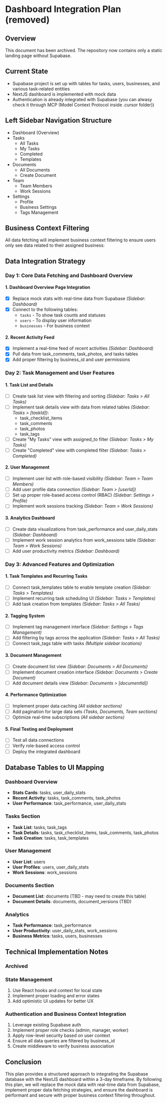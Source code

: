 # Dashboard Integration Plan (removed)

## Overview
This document has been archived. The repository now contains only a static landing page without Supabase.

## Current State
- Supabase project is set up with tables for tasks, users, businesses, and various task-related entities
- NextJS dashboard is implemented with mock data
- Authentication is already integrated with Supabase (you can alwasy check it through MCP (Model Context Protocol inside .cursor folder))

## Left Sidebar Navigation Structure
- Dashboard (Overview)
- Tasks
  - All Tasks
  - My Tasks
  - Completed
  - Templates
- Documents
  - All Documents
  - Create Document
- Team
  - Team Members
  - Work Sessions
- Settings
  - Profile
  - Business Settings
  - Tags Management

## Business Context Filtering
All data fetching will implement business context filtering to ensure users only see data related to their assigned business:

## Data Integration Strategy

### Day 1: Core Data Fetching and Dashboard Overview

#### 1. Dashboard Overview Page Integration
- [X] Replace mock stats with real-time data from Supabase _(Sidebar: Dashboard)_
- [X] Connect to the following tables:
  - `tasks` - To show task counts and statuses
  - `users` - To display user information
  - `businesses` - For business context

#### 2. Recent Activity Feed
- [X] Implement a real-time feed of recent activities _(Sidebar: Dashboard)_
- [X] Pull data from task_comments, task_photos, and tasks tables
- [X] Add proper filtering by business_id and user permissions

### Day 2: Task Management and User Features

#### 1. Task List and Details
- [ ] Create task list view with filtering and sorting _(Sidebar: Tasks > All Tasks)_
- [ ] Implement task details view with data from related tables _(Sidebar: Tasks > [taskId])_:
  - task_checklist_items
  - task_comments
  - task_photos
  - task_tags
- [ ] Create "My Tasks" view with assigned_to filter _(Sidebar: Tasks > My Tasks)_
- [ ] Create "Completed" view with completed filter _(Sidebar: Tasks > Completed)_

#### 2. User Management
- [ ] Implement user list with role-based visibility _(Sidebar: Team > Team Members)_
- [ ] Add user profile data connection _(Sidebar: Team > [userId])_
- [ ] Set up proper role-based access control (RBAC) _(Sidebar: Settings > Profile)_
- [ ] Implement work sessions tracking _(Sidebar: Team > Work Sessions)_

#### 3. Analytics Dashboard
- [ ] Create data visualizations from task_performance and user_daily_stats _(Sidebar: Dashboard)_
- [ ] Implement work session analytics from work_sessions table _(Sidebar: Team > Work Sessions)_
- [ ] Add user productivity metrics _(Sidebar: Dashboard)_

### Day 3: Advanced Features and Optimization

#### 1. Task Templates and Recurring Tasks
- [ ] Connect task_templates table to enable template creation _(Sidebar: Tasks > Templates)_
- [ ] Implement recurring task scheduling UI _(Sidebar: Tasks > Templates)_
- [ ] Add task creation from templates _(Sidebar: Tasks > All Tasks)_

#### 2. Tagging System
- [ ] Implement tag management interface _(Sidebar: Settings > Tags Management)_
- [ ] Add filtering by tags across the application _(Sidebar: Tasks > All Tasks)_
- [ ] Connect task_tags table with tasks _(Multiple sidebar locations)_

#### 3. Document Management
- [ ] Create document list view _(Sidebar: Documents > All Documents)_
- [ ] Implement document creation interface _(Sidebar: Documents > Create Document)_
- [ ] Add document details view _(Sidebar: Documents > [documentId])_

#### 4. Performance Optimization
- [ ] Implement proper data caching _(All sidebar sections)_
- [ ] Add pagination for large data sets _(Tasks, Documents, Team sections)_
- [ ] Optimize real-time subscriptions _(All sidebar sections)_

#### 5. Final Testing and Deployment
- [ ] Test all data connections
- [ ] Verify role-based access control
- [ ] Deploy the integrated dashboard

## Database Tables to UI Mapping

### Dashboard Overview
- **Stats Cards**: tasks, user_daily_stats
- **Recent Activity**: tasks, task_comments, task_photos
- **User Performance**: task_performance, user_daily_stats

### Tasks Section
- **Task List**: tasks, task_tags
- **Task Details**: tasks, task_checklist_items, task_comments, task_photos
- **Task Creation**: tasks, task_templates

### User Management
- **User List**: users
- **User Profiles**: users, user_daily_stats
- **Work Sessions**: work_sessions

### Documents Section
- **Document List**: documents (TBD - may need to create this table)
- **Document Details**: documents, document_versions (TBD)

### Analytics
- **Task Performance**: task_performance
- **User Productivity**: user_daily_stats, work_sessions
- **Business Metrics**: tasks, users, businesses

## Technical Implementation Notes

### Archived

### State Management
1. Use React hooks and context for local state
2. Implement proper loading and error states
3. Add optimistic UI updates for better UX

### Authentication and Business Context Integration
1. Leverage existing Supabase auth
2. Implement proper role checks (admin, manager, worker)
3. Apply row-level security based on user context
4. Ensure all data queries are filtered by business_id
5. Create middleware to verify business association



## Conclusion
This plan provides a structured approach to integrating the Supabase database with the NextJS dashboard within a 3-day timeframe. By following this plan, we will replace the mock data with real-time data from Supabase, implement proper data fetching strategies, and ensure the dashboard is performant and secure with proper business context filtering throughout. 